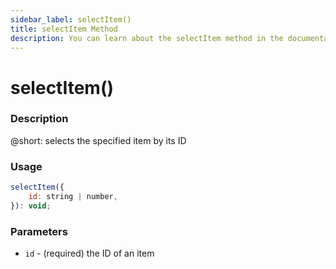 ```yaml
---
sidebar_label: selectItem()
title: selectItem Method
description: You can learn about the selectItem method in the documentation of the DHTMLX JavaScript To Do List library. Browse developer guides and API reference, try out code examples and live demos, and download a free 30-day evaluation version of DHTMLX To Do List.
---
```


# selectItem()

### Description

@short: selects the specified item by its ID

### Usage

~~~js
selectItem({
    id: string | number,
}): void;
~~~

### Parameters

- `id` - (required) the ID of an item